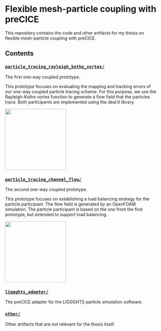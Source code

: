 # Flexible mesh-particle coupling with preCICE
This repository contains the code and other artifacts for my thesis on flexible mesh-particle coupling with preCICE.

## Contents
### [`particle_tracing_rayleigh_kothe_vortex/`](particle_tracing_rayleigh_kothe_vortex/)
The first one-way coupled prototype.

This prototype focuses on evaluating the mapping and tracking errors of our one-way coupled particle tracing scheme.
For this purpose, we use the Rayleigh-Kothe vortex function to generate a flow field that the particles trace.
Both participants are implemented using the deal.II library.

<img src="particle_tracing_rayleigh_kothe_vortex/figures/flow_field_frames/flow_field.0000.png" height="200">

### [`particle_tracing_channel_flow/`](particle_tracing_channel_flow/)
The second one-way coupled prototype.

This prototype focuses on establishing a load balancing strategy for the particle participant.
The flow field is generated by an OpenFOAM simulation.
The particle participant is based on the one from the first prototype, but extended to support load balancing.

<img src="particle_tracing_channel_flow/figures/flow_field.png" height="200">

### [`liggghts_adapter/`](liggghts_adapter/)
The preCICE adapter for the LIGGGHTS particle simulation software.

### [`other/`](other/)
Other artifacts that are not relevant for the thesis itself.
